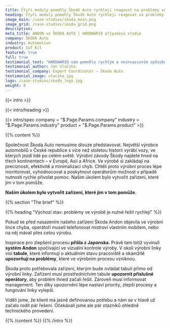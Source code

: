```yaml
---
title: Čtyři moduly pomohly Škodě Auto rychleji reagovat na problémy ve výrobě
heading: Čtyři moduly pomohly Škodě Auto rychleji reagovat na problémy ve výrobě
image_main: /case-studies/skoda_main.png
image_grid: /case-studies/skoda_grid.png
description:
meta_title: ANDON ve ŠKODA AUTA | HARDWARIO případová studie
company: ŠKODA Auto
industry: Automotive
product: IoT Kit
featured: true
full: true
testimonial_text: "HARDWARIO nám pomohlo rychlým a neinvazivním způsobem zavést do výroby řešení, díky kterému sledujeme aktuální stav linky a snadno kontrolujeme, zda některý operátor potřebuje pomoc."
testimonial_author: Jan Vlačiha
testimonial_company: Expert Coordinator – Škoda Auto
testimonial_image: vlaciha.jpg
logo: /case-studies/skoda_logo.jpg
weight: 0
---
```


{{< intro >}}

{{< intro/heading >}}

{{< intro/spec company = "$.Page.Params.company" industry = "$.Page.Params.industry" product = "$.Page.Params.product" >}}

{{% content %}}

Společnost Škoda Auto nemusíme dlouze představovat. Největší výrobce automobilů v České republice s více než stoletou historií vyrábí vozy, ve kterých jezdí lidé po celém světě. Výrobní závody Škody najdete hned na třech kontinentech – v Evropě, Asii a Africe. Ve výrobě si zakládají na preciznosti, efektivitě a minimalizaci chyb. Chtěli proto výrobní proces lépe monitorovat, vyhodnocovat a poskytnout operátorům možnost v případě nutnosti rychle přivolat pomoc. Naším úkolem bylo vytvořit zařízení, které jim v tom pomůže.

**Naším úkolem bylo vytvořit zařízení, které jim v tom pomůže.**

{{% section "The brief" %}}

{{% heading "Výchozí stav: problémy ve výrobě je nutné řešit rychleji" %}}

Pokud se před nasazením našeho zařízení Škoda Andon objevila ve výrobní lince chyba, operátoři museli telefonovat mistrovi vlastním mobilem, nebo na něj mávat přes celou výrobu.

Inspirace pro zlepšení procesu **přišla z Japonska**. Právě tam totiž vyvinuli **systém Andon** spočívající ve vizuální kontrole výroby. V okolí výrobní linky visí **tabule**, které informují o aktuálním stavu pracoviště a okamžitě **upozorňují na problémy**, které ve výrobním procesu vzniknou.

Škoda proto potřebovala zařízení, kterým bude ovládat tabuli přímo od výrobní linky. Zařízení musí prostřednictvím tabule **upozornit příslušné operátory**, aby problém ihned začali řešit. Zároveň musí informovat management. Ten díky upozornění lépe nastaví priority, zlepší procesy a fungování linky vylepší.

Viděli jsme, že klient má jasně definovanou potřebu a nám se v hlavě už začalo rodit pár řešení. Očekávali jsme ale pár otazníků ohledně technického provedení.

{{% /content %}}
{{% /intro %}}
